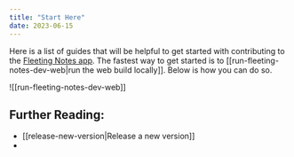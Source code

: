```yaml
---
title: "Start Here"
date: 2023-06-15
---
```

Here is a list of guides that will be helpful to get started with contributing to the [Fleeting Notes app](https://github.com/fleetingnotes/fleeting-notes-flutter/). The fastest way to get started is to [[run-fleeting-notes-dev-web|run the web build locally]]. Below is how you can do so.

![[run-fleeting-notes-dev-web]]

## Further Reading:
- [[release-new-version|Release a new version]]
- 

